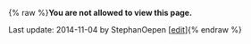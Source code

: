 {% raw %}**You are not allowed to view this page.**

Last update: 2014-11-04 by StephanOepen [[edit](https://github.com/delph-in/docs/wiki/LapDevelopment_Internals/_edit)]{% endraw %}